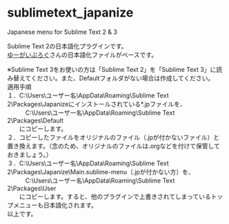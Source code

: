 sublimetext_japanize
====================

Japanese menu for Sublime Text 2 & 3  

Sublime Text 2の日本語化プラグインです。  
[ゆーがいぶろぐ](http://blog.huwy.org/article/292827228.html)さんの日本語化ファイルがベースです。  
  
※Sublime Text 3をお使いの方は「Sublime Text 2」を「Sublime Text 3」に読み替えてください。また、Defaultフォルダがない場合は作成してください。  
適用手順  
１．C:\Users\ユーザー名\AppData\Roaming\Sublime Text 2\Packages\Japanizeにインストールされている*.jpファイルを、  
 　　　C:\Users\ユーザー名\AppData\Roaming\Sublime Text 2\Packages\Default  
　　にコピーします。  
２．コピーしたファイルをオリジナルのファイル（.jpが付かないファイル）と置き換えます。（念のため、オリジナルのファイルは.orgなどを付けて保管しておきましょう。）  
３．C:\Users\ユーザー名\AppData\Roaming\Sublime Text 2\Packages\Japanize\Main.sublime-menu（.jpが付かない方）を、  
 　　　C:\Users\ユーザー名\AppData\Roaming\Sublime Text 2\Packages\User  
　　にコピーします。すると、他のプラグインで上書きされてしまっているトップメニューも日本語化されます。  
以上です。  